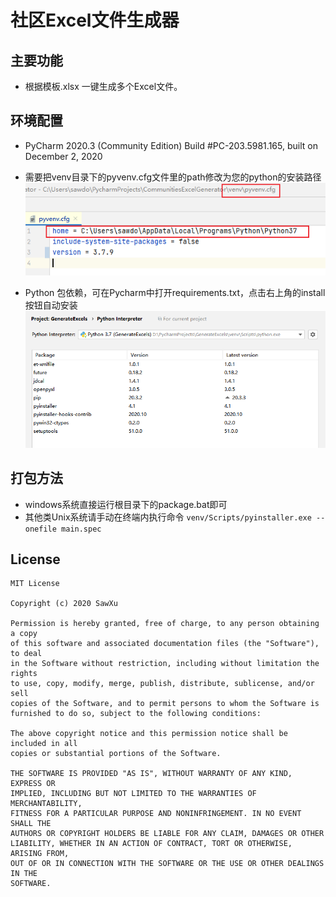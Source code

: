 # 社区Excel文件生成器
## 主要功能
* 根据模板.xlsx 一键生成多个Excel文件。

## 环境配置
* PyCharm 2020.3 (Community Edition) Build #PC-203.5981.165, built on December 2, 2020
    
* 需要把venv目录下的pyvenv.cfg文件里的path修改为您的python的安装路径
![img_1.png](img_1.png)
  
* Python 包依赖，可在Pycharm中打开requirements.txt，点击右上角的install按钮自动安装
![img.png](img.png)

  
## 打包方法
* windows系统直接运行根目录下的package.bat即可
* 其他类Unix系统请手动在终端内执行命令 `venv/Scripts/pyinstaller.exe --onefile main.spec`

## License
```
MIT License

Copyright (c) 2020 SawXu

Permission is hereby granted, free of charge, to any person obtaining a copy
of this software and associated documentation files (the "Software"), to deal
in the Software without restriction, including without limitation the rights
to use, copy, modify, merge, publish, distribute, sublicense, and/or sell
copies of the Software, and to permit persons to whom the Software is
furnished to do so, subject to the following conditions:

The above copyright notice and this permission notice shall be included in all
copies or substantial portions of the Software.

THE SOFTWARE IS PROVIDED "AS IS", WITHOUT WARRANTY OF ANY KIND, EXPRESS OR
IMPLIED, INCLUDING BUT NOT LIMITED TO THE WARRANTIES OF MERCHANTABILITY,
FITNESS FOR A PARTICULAR PURPOSE AND NONINFRINGEMENT. IN NO EVENT SHALL THE
AUTHORS OR COPYRIGHT HOLDERS BE LIABLE FOR ANY CLAIM, DAMAGES OR OTHER
LIABILITY, WHETHER IN AN ACTION OF CONTRACT, TORT OR OTHERWISE, ARISING FROM,
OUT OF OR IN CONNECTION WITH THE SOFTWARE OR THE USE OR OTHER DEALINGS IN THE
SOFTWARE.
```